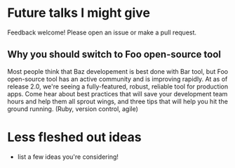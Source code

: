# Future talks I might give

Feedback welcome! Please open an issue or make a pull request.

## Why you should switch to Foo open-source tool

Most people think that Baz developement is best done with Bar tool, but Foo open-source tool has an active community and is improving rapidly. At as of release 2.0, we're seeing a fully-featured, robust, reliable tool for production apps. Come hear about best practices that will save your development team hours and help them all sprout wings, and three tips that will help you hit the ground running. (Ruby, version control, agile)

# Less fleshed out ideas

- list a few ideas you're considering!
